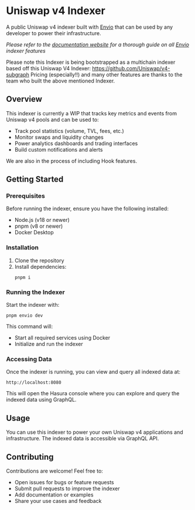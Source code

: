 # Uniswap v4 Indexer

A public Uniswap v4 indexer built with [Envio](https://envio.dev) that can be used by any developer to power their infrastructure.

_Please refer to the [documentation website](https://docs.envio.dev) for a thorough guide on all [Envio](https://envio.dev) indexer features_

Please note this Indexer is being bootstrapped as a multichain indexer based off this Uniswap V4 Indexer: https://github.com/Uniswap/v4-subgraph
Pricing (especially!!) and many other features are thanks to the team who built the above mentioned Indexer.

## Overview

This indexer is currently a WIP that tracks key metrics and events from Uniswap v4 pools and can be used to:

- Track pool statistics (volume, TVL, fees, etc.)
- Monitor swaps and liquidity changes
- Power analytics dashboards and trading interfaces
- Build custom notifications and alerts

We are also in the process of including Hook features.

## Getting Started

### Prerequisites

Before running the indexer, ensure you have the following installed:

- Node.js (v18 or newer)
- pnpm (v8 or newer)
- Docker Desktop

### Installation

1. Clone the repository
2. Install dependencies:
   ```
   pnpm i
   ```

### Running the Indexer

Start the indexer with:

```
pnpm envio dev
```

This command will:

- Start all required services using Docker
- Initialize and run the indexer

### Accessing Data

Once the indexer is running, you can view and query all indexed data at:

```
http://localhost:8080
```

This will open the Hasura console where you can explore and query the indexed data using GraphQL.

## Usage

You can use this indexer to power your own Uniswap v4 applications and infrastructure. The indexed data is accessible via GraphQL API.

## Contributing

Contributions are welcome! Feel free to:

- Open issues for bugs or feature requests
- Submit pull requests to improve the indexer
- Add documentation or examples
- Share your use cases and feedback
